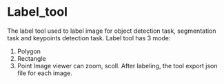 # Label_tool
The label tool used to label image for object detection task, segmentation task and keypoints detection task. 
Label tool has 3 mode: 
1. Polygon
2. Rectangle
3. Point
Image viewer can zoom, scoll. After labeling, the tool export json file for each image.
